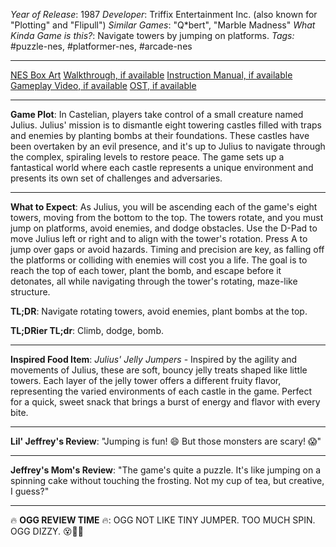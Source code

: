 *Year of Release*: 1987
*Developer*: Triffix Entertainment Inc. (also known for "Plotting" and "Flipull")
*Similar Games*: "Q*bert", "Marble Madness"
*What Kinda Game is this?*: Navigate towers by jumping on platforms.
*Tags:* #puzzle-nes, #platformer-nes, #arcade-nes

---
[NES Box Art](https://www.google.com/search?tbm=isch&q=NES+Box+Art+Castelian) 
[Walkthrough, if available](https://www.google.com/search?q=Walkthrough+NES+Castelian)
[Instruction Manual, if available](https://www.google.com/search?q=NES+Instruction+Manual+Castelian)
[Gameplay Video, if available](https://www.youtube.com/results?search_query=gameplay+NES+Castelian) 
[OST, if available](https://www.youtube.com/results?search_query=gameplay+NES+Castelian+OST)

- - -
**Game Plot**: In Castelian, players take control of a small creature named Julius. Julius' mission is to dismantle eight towering castles filled with traps and enemies by planting bombs at their foundations. These castles have been overtaken by an evil presence, and it's up to Julius to navigate through the complex, spiraling levels to restore peace. The game sets up a fantastical world where each castle represents a unique environment and presents its own set of challenges and adversaries.

- - -
**What to Expect**: As Julius, you will be ascending each of the game's eight towers, moving from the bottom to the top. The towers rotate, and you must jump on platforms, avoid enemies, and dodge obstacles. Use the D-Pad to move Julius left or right and to align with the tower's rotation. Press A to jump over gaps or avoid hazards. Timing and precision are key, as falling off the platforms or colliding with enemies will cost you a life. The goal is to reach the top of each tower, plant the bomb, and escape before it detonates, all while navigating through the tower's rotating, maze-like structure.

**TL;DR**: Navigate rotating towers, avoid enemies, plant bombs at the top.

**TL;DRier TL;dr**: Climb, dodge, bomb.

---
**Inspired Food Item**: *Julius' Jelly Jumpers* - Inspired by the agility and movements of Julius, these are soft, bouncy jelly treats shaped like little towers. Each layer of the jelly tower offers a different fruity flavor, representing the varied environments of each castle in the game. Perfect for a quick, sweet snack that brings a burst of energy and flavor with every bite.

---
**Lil' Jeffrey's Review**: "Jumping is fun! 😄 But those monsters are scary! 😱"

---
**Jeffrey's Mom's Review**: "The game's quite a puzzle. It's like jumping on a spinning cake without touching the frosting. Not my cup of tea, but creative, I guess?"

---
🔥 **OGG REVIEW TIME** 🔥: OGG NOT LIKE TINY JUMPER. TOO MUCH SPIN. OGG DIZZY. 😵🔄🚫